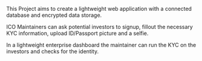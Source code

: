 This Project aims to create a lightweight web application with a connected database and encrypted data storage.

ICO Maintainers can ask potential investors to signup, fillout the necessary KYC information, upload ID/Passport picture and a selfie.

In a lightweight enterprise dashboard the maintainer can run the KYC on the investors and checks for the identity.

